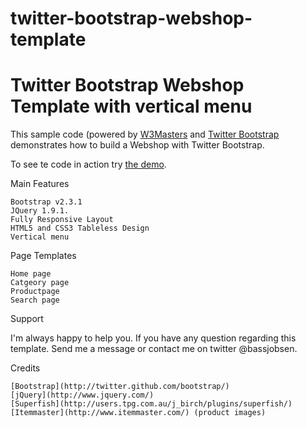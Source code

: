 twitter-bootstrap-webshop-template
======================

Twitter Bootstrap Webshop Template with vertical menu
====

This sample code (powered by [W3Masters](http://www.w3masters.nl/) and [Twitter Bootstrap](http://twitter.github.com/bootstrap/) demonstrates how to build a Webshop with Twitter Bootstrap.

To see te code in action try [the demo](http://www.w3masters.nl/webshop/).

Main Features

    Bootstrap v2.3.1
    JQuery 1.9.1.
    Fully Responsive Layout
    HTML5 and CSS3 Tableless Design
    Vertical menu

Page Templates

    Home page
    Catgeory page
    Productpage
    Search page
    

Support

I'm always happy to help you. If you have any question regarding this template. Send me a message or contact me on twitter @bassjobsen.

Credits

    [Bootstrap](http://twitter.github.com/bootstrap/)
    [jQuery](http://www.jquery.com/)
    [Superfish](http://users.tpg.com.au/j_birch/plugins/superfish/)
    [Itemmaster](http://www.itemmaster.com/) (product images)


